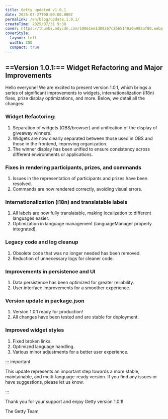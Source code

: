 ```yaml
---
title: Getty updated v1.0.1
date: 2025-07-27T00:00:00.000Z
permalink: /en/blog/update.1.0.1/
createTime: 2025/07/31 9:30
cover: https://thumbs.odycdn.com/10061ee1d09267c8565140a0a982af80.webp
coverStyle:
  layout: left
  width: 200
  compact: true
---
```


## ==Version 1.0.1:== Widget Refactoring and Major Improvements

Hello everyone! We are excited to present version 1.0.1, which brings a series of significant improvements to widgets, internationalization (i18n) fixes, prize display optimizations, and more. Below, we detail all the changes:

### Widget Refactoring:

1. Separation of widgets (OBS/browser) and unification of the display of giveaway winners.
2. Widgets are now clearly separated between those used in OBS and those in the frontend, improving organization.
3. The winner display has been unified to ensure consistency across different environments or applications.

### Fixes in rendering participants, prizes, and commands

1. Issues in the representation of participants and prizes have been resolved.
2. Commands are now rendered correctly, avoiding visual errors.

### Internationalization (i18n) and translatable labels

1. All labels are now fully translatable, making localization to different languages easier.
2. Optimization in language management (languageManager properly integrated).

### Legacy code and log cleanup

1. Obsolete code that was no longer needed has been removed.
2. Reduction of unnecessary logs for cleaner code.

### Improvements in persistence and UI

1. Data persistence has been optimized for greater reliability.
2. User interface improvements for a smoother experience.

### Version update in package.json

1. Version 1.0.1 ready for production!
2. All changes have been tested and are stable for deployment.

### Improved widget styles

1. Fixed broken links.
2. Optimized language handling.
3. Various minor adjustments for a better user experience.

::: important

This update represents an important step towards a more stable, maintainable, and multi-language-ready version. If you find any issues or have suggestions, please let us know.

:::

Thank you for your support and enjoy Getty version 1.0.1!

The Getty Team

